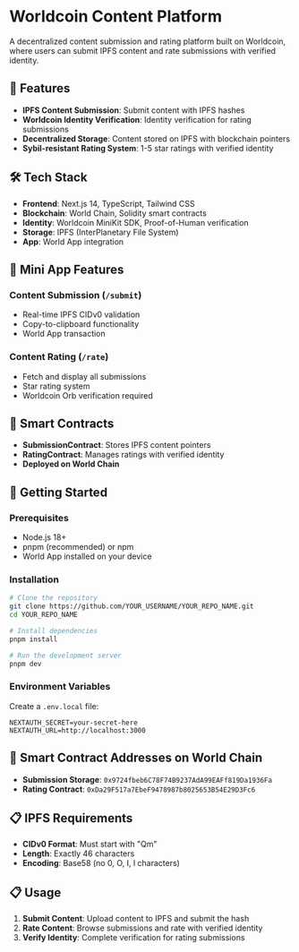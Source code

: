 # Worldcoin Content Platform

A decentralized content submission and rating platform built on Worldcoin, where users can submit IPFS content and rate submissions with verified identity.

## 🤝 Features

- **IPFS Content Submission**: Submit content with IPFS hashes
- **Worldcoin Identity Verification**: Identity verification for rating submissions
- **Decentralized Storage**: Content stored on IPFS with blockchain pointers
- **Sybil-resistant Rating System**: 1-5 star ratings with verified identity

## 🛠️ Tech Stack

- **Frontend**: Next.js 14, TypeScript, Tailwind CSS
- **Blockchain**: World Chain, Solidity smart contracts
- **Identity**: Worldcoin MiniKit SDK, Proof-of-Human verification
- **Storage**: IPFS (InterPlanetary File System)
- **App**: World App integration

## 📱 Mini App Features

### Content Submission (`/submit`)
- Real-time IPFS CIDv0 validation
- Copy-to-clipboard functionality
- World App transaction

### Content Rating (`/rate`)
- Fetch and display all submissions
- Star rating system
- Worldcoin Orb verification required

## 🤖 Smart Contracts

- **SubmissionContract**: Stores IPFS content pointers
- **RatingContract**: Manages ratings with verified identity
- **Deployed on World Chain**

## 🚀 Getting Started

### Prerequisites
- Node.js 18+ 
- pnpm (recommended) or npm
- World App installed on your device

### Installation

```bash
# Clone the repository
git clone https://github.com/YOUR_USERNAME/YOUR_REPO_NAME.git
cd YOUR_REPO_NAME

# Install dependencies
pnpm install

# Run the development server
pnpm dev
```

### Environment Variables

Create a `.env.local` file:

```env
NEXTAUTH_SECRET=your-secret-here
NEXTAUTH_URL=http://localhost:3000
```

## 🔗 Smart Contract Addresses on World Chain

- **Submission Storage**: `0x9724fbeb6C78F74B9237AdA99EAFf819Da1936Fa`
- **Rating Contract**: `0xDa29F517a7EbeF9478987b8025653B54E29D3Fc6`

## 📋 IPFS Requirements

- **CIDv0 Format**: Must start with "Qm"
- **Length**: Exactly 46 characters
- **Encoding**: Base58 (no 0, O, I, l characters)

## 📋 Usage

1. **Submit Content**: Upload content to IPFS and submit the hash
2. **Rate Content**: Browse submissions and rate with verified identity
3. **Verify Identity**: Complete verification for rating submissions
